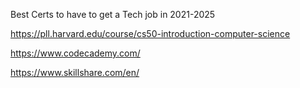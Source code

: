 Best Certs to have to get a Tech job in 2021-2025

https://pll.harvard.edu/course/cs50-introduction-computer-science


https://www.codecademy.com/


https://www.skillshare.com/en/
